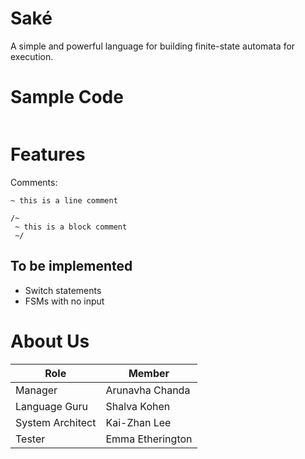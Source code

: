 # Saké

A simple and powerful language for building finite-state automata for execution.

# Sample Code

```

```

# Features

Comments:
```
~ this is a line comment 
```
```
/~ 
 ~ this is a block comment
 ~/
```

## To be implemented

- Switch statements
- FSMs with no input

# About Us

Role             | Member
---------------- | ----------------
Manager          | Arunavha Chanda
Language Guru    | Shalva Kohen
System Architect | Kai-Zhan Lee
Tester           | Emma Etherington
